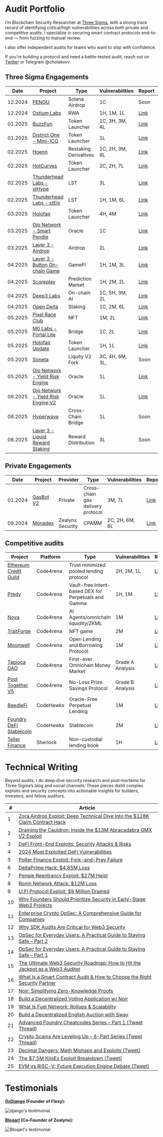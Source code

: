# Audit Portfolio

I’m Blockchain Security Researcher at [Three Sigma](https://threesigma.xyz/), with a strong track record of identifying critical/high vulnerabilities across both private and competitive audits. I specialize in securing smart contract protocols end-to-end — from fuzzing to manual review.

I also offer independent audits for teams who want to ship with confidence.

If you're building a protocol and need a battle-tested audit, reach out on [Twitter](https://x.com/cholakovvv) or Telegram @cholakovv.

## Three Sigma Engagements

Date | Project                             | Type                 | Vulnerabilities | Report                             | Language |
---- | ------------------------------------ | --------------------------------- | -------------------------- | ---------------------------------- | -------- |
12.2024 | [PENGU](https://pudgypenguins.com/) | Solana Airdrop | 1C         | Soon | Rust |
12.2024 | [Ostium Labs](https://www.ostium.io/) | RWA | 1H, 1M, 1L         | [Link](https://cdn.sanity.io/files/qoqld077/staging/5c808fe111c8bcc61fed03f4d0f88e79fe387796.pdf) | Solidity |
01.2025 | [BuzzFun](https://buzz.fun/) | Token Launcher | 1C, 3H, 3M, 4L         | [Link](https://cdn.sanity.io/files/qoqld077/staging/60e05f736db459727fa7b1ebb7322169afac2e42.pdf) | Solidity |
01.2025 | [District One - Mini-ICO](https://districtone.io/) | Token Launcher | 1L         | [Link](https://github.com/threesigmaxyz/publications/blob/main/audits/DistrictOne-2/Mini-ICO.pdf) | Solidity |
02.2025 | [Hoenn](https://www.hoenn.fi/) | Restaking Derivatives | 1C, 2H, 3M, 9L         | [Link](https://cdn.sanity.io/files/qoqld077/staging/1a01c3cde53ae51681e2f875cffa01710e7e20f0.pdf) | Solidity |
02.2025 | [HotCurves](https://www.hotcurves.fun/) | Token Launcher | 2C, 2H, 7L         | [Link](https://cdn.sanity.io/files/qoqld077/staging/4f12e4d502595bcf9fc197149a421e099a392626.pdf) | Solidity |
02.2025 | [Thunderhead Labs - stHype](https://thunderhead.xyz/) | LST | 3L         | [Link](https://github.com/threesigmaxyz/publications/blob/main/audits/thunderhead/stHype.pdf) | Solidity |
02.2025 | [Thunderhead Labs - stElx](https://thunderhead.xyz/) | LST | 1H, 1M, 6L         | [Link](https://github.com/threesigmaxyz/publications/blob/main/audits/thunderhead/stElx.pdf) | Solidity |
03.2025 | [Holofair](https://stage-holofair.com/) | Token Launcher | 4H, 4M         | [Link](https://github.com/threesigmaxyz/publications/blob/main/audits/mirai/Holofair.pdf) | Solidity |
03.2025 | [Ojo Network - Smart Pendle](https://ojo.network/) | Oracle | 1C        | [Link](https://github.com/threesigmaxyz/publications/blob/main/audits/Ojo-Network/OjoSmartPendle.pdf) | Solidity |
03.2025 | [Layer 3 - Airdrop](https://app.layer3.xyz/discover) | Airdrop | 2L          | [Link](https://github.com/threesigmaxyz/publications/blob/main/audits/layer3/Layer3-Airdrop.pdf) | Solidity |
04.2025 | [Layer 3 - Button On-chain Game](https://app.layer3.xyz/discover) | GameFI | 1H, 1M, 3L          | [Link](https://github.com/threesigmaxyz/publications/blob/main/audits/layer3/Layer3-Button.pdf) | Solidity |
04.2025 | [Scoreplay](https://scoreplay.xyz/) | Prediction Market | 1H, 2M, 2L         | [Link](https://github.com/threesigmaxyz/publications/blob/main/audits/scoreplay/SCOREPLAY.pdf) | Solidity |
04.2025 | [Deep3 Labs](https://www.deep3.ai/) | On-chain AI | 1C, 5H, 3M, 2L         | [Link](https://github.com/threesigmaxyz/publications/blob/main/audits/deep3/Deep3.pdf) | Solidity |
04.2025 | [Open Delta](https://www.opendelta.com/) | Staking | 1C, 2M, 6L         | [Link](https://github.com/threesigmaxyz/publications/blob/main/audits/opendelta/IndexTokenStaking.pdf) | Solidity |
05.2025 | [Pixel Race Club](https://pixelraceclub.com/) | NFT | 1M, 2L         | [Link](https://cdn.sanity.io/files/qoqld077/staging/6d79c43066b4941b325d2bfe23976e02d1b30ec8.pdf) | Solidity |
05.2025 | [M0 Labs - Portal Lite](https://www.m0.org/) | Bridge | 1C, 2L         | [Link](https://github.com/threesigmaxyz/publications/blob/main/audits/m0labs-2/M0PortalLite.pdf) | Solidity | 
05.2025 | [Holofair Update](https://stage-holofair.com/) | Token Launcher | 1H, 1L         | [Link](https://github.com/threesigmaxyz/publications/blob/main/audits/mirai/Holofair-Update.pdf) | Solidity |
05.2025 | [Soneta]() | Liquity V2 Fork | 3C, 4H, 6M, 3L,          | Soon | Solidity | 
05.2025 | [Ojo Network - Yield Risk Engine](https://ojo.network/) | Oracle | 1L          | [Link](https://github.com/threesigmaxyz/publications/blob/main/audits/Ojo-Network/YieldRiskEngine.pdf) | Solidity |
06.2025 | [Ojo Network - Yield Risk Engine V2](https://ojo.network/) | Oracle | 1L          | [Link](https://github.com/threesigmaxyz/publications/blob/main/audits/Ojo-Network/YieldRiskEngineV2.pdf) | Solidity |
06.2025 | [Hyperwave]() | Cross-Chain Bridge | 1L          | Soon | Solidity |
06.2025 | [Layer 3 - Liquid Reward Staking](https://app.layer3.xyz/discover) | Reward Distribution | 3L          | Soon | Solidity |

## Private Engagements

Date | Project                             | Provider | Type                 | Vulnerabilities | Report                             | Language |
| ---- | ------------------------------------ | --------- | --------------------------------- | -------------------------- | ---------------------------------- | -------- |
| 01.2024 | [GasBot V2](https://www.gasbot.xyz/) | Private | Cross-chain gas delivery protocol | 3M, 7L         | [Link](./reports/solo/GasBotV2.md) | Solidity |
| 09.2024 | [Monadex](https://docs.monadex.exchange/) | Zealynx Security | CPAMM | 2C, 2H, 6M, 6L         | [Link](https://github.com/ZealynxSecurity/Zealynx/blob/main/Zealynx-portfolio/audit-portfolio/Monadex%20Report.pdf) | Solidity |


## Competitive audits

| Project                                                                                | Platform  | Type                                     | Vulnerabilities | Report                                                                             | Language |
| --------------------------------------------------------------------------------------- | --------- | ---------------------------------------------------- | -------------------------- | ---------------------------------------------------------------------------------- | -------- |
| [Ethereum Credit Guild](https://code4rena.com/audits/2023-12-ethereum-credit-guild#top) | Code4rena | Trust minimized pooled lending protocol              | 2H, 2M, 1L      | [Link](https://code4rena.com/audits/2023-12-ethereum-credit-guild)                 | Solidity |
| [Predy](https://code4rena.com/audits/2024-05-predy#top)                                 | Code4rena | Vault-free Intent-based DEX for Perpetuals and Gamma | 1H, 1M            | [Link](https://code4rena.com/reports/2024-05-predy)                               | Solidity |
| [Noya](https://code4rena.com/audits/2024-04-noya#top)                                   | Code4rena | AI Agents/omnichain liquidity/ZKML                   | 1M                   | [Link](https://code4rena.com/audits/2024-04-noya)                                  | Solidity |
| [TraitForge](https://code4rena.com/audits/2024-07-traitforge)                           | Code4rena | NFT game                                            | 2M                   | [Link](https://code4rena.com/audits/2024-07-traitforge)                            | Solidity |
| [Moonwell](https://code4rena.com/audits/2023-07-moonwell#top)                           | Code4rena | Open Lending and Borrowing Protocol                  | 1M                   | [Link](./reports/contests/Code4rena/RED-LOTUS-REACH/Moonwell.md)                   | Solidity |
| [Tapioca DAO](https://code4rena.com/audits/2023-07-tapioca-dao#top)                     | Code4rena | First-ever Omnichain Money Market                    | Grade A Analysis           | [Link](./reports/contests/Code4rena/RED-LOTUS-REACH/Tapioca.md)                    | Solidity |
| [Pool Together V5](https://code4rena.com/audits/2023-08-pooltogether-v5-part-deux#top)  | Code4rena | No-Loss Prize Savings Protocol                       | Grade B Analysis           | [Link](./reports/contests/Code4rena/PoolTogetherV5.md)                             | Solidity |
| [BeedleFi](https://www.codehawks.com/contests/clkbo1fa20009jr08nyyf9wbx)                | CodeHawks | Oracle-Free Perpetual Lending                        | 1M                   | [Link](./reports/contests/CodeHawks/BeedleFi.md)                                   | Solidity |
| [Foundry DeFi Stablecoin](https://www.codehawks.com/contests/cljx3b9390009liqwuedkn0m0) | CodeHawks | Stablecoin                                           | 2M                   | [Link](./reports/contests/CodeHawks/FoundryDefiStablecoin.md)                      | Solidity |
| [Teller Finance](https://audits.sherlock.xyz/contests/295)                              | Sherlock  | Non-custodial lending book                           | 1H                     | [Link](https://github.com/sherlock-audit/2024-04-teller-finance-judging/issues/49) | Solidity |

# Technical Writing

Beyond audits, I do deep‑dive security research and post‑mortems for Three Sigma’s blog and social channels. These pieces distill complex exploits and security concepts into actionable insights for builders, investors, and fellow auditors.

| # | Article |
|---|---|
| 1 | [Zora Airdrop Exploit: Deep Technical Dive Into the $128K Claim Contract Hack](https://threesigma.xyz/blog/exploit/zora-airdrop-exploit-analysis) |
| 2 | [Draining the Cauldron: Inside the $13M Abracadabra GMX V2 Exploit](https://threesigma.xyz/blog/exploit/abracadabra-gmx-defi-exploit-explained) |
| 3 | [DeFi Front-End Exploits: Security Attacks & Risks](https://threesigma.xyz/blog/exploit/defi-front-end-exploits) |
| 4 | [2024 Most Exploited DeFi Vulnerabilities](https://threesigma.xyz/blog/exploit/2024-defi-exploits-top-vulnerabilities) |
| 5 | [Polter Finance Exploit: Fork-and-Pray Failure](https://threesigma.xyz/blog/exploit/polter-finance-exploit-explained-usd12m-loss) |
| 6 | [DeltaPrime Hack: $4.85M Loss](https://threesigma.xyz/blog/exploit/deltaprime-defi-exploit-avalanche-arbitrum-hack) |
| 7 | [Penpie Reentrancy Exploit: $27M Heist](https://threesigma.xyz/blog/exploit/penpie-reentrancy-exploit-analysis) |
| 8 | [Ronin Network Attack: $12M Loss](https://threesigma.xyz/blog/exploit/ronin-network-12m-exploit-analysis) |
| 9 | [LI.FI Protocol Exploit: $9 Million Drained](https://threesigma.xyz/blog/exploit/lifi-9m-protocol-exploit-analysis) |
| 10 | [Why Founders Should Prioritize Security in Early-Stage Web3 Projects](https://threesigma.xyz/blog/defi/web3-security-for-founders) |
| 11 | [Enterprise Crypto OpSec: A Comprehensive Guide for Companies](https://threesigma.xyz/blog/opsec/enterprise-crypto-opsec-guide-2025) |
| 12 | [Why SDK Audits Are Critical for Web3 Security](https://threesigma.xyz/blog/sdk/web3-sdk-audits-security-guide) |
| 13 | [OpSec for Everyday Users: A Practical Guide to Staying Safe – Part 2](https://threesigma.xyz/blog/opsec/crypto-opsec-guide-part-2-device-privacy-security) |
| 14 | [OpSec for Everyday Users: A Practical Guide to Staying Safe – Part 1](https://threesigma.xyz/blog/opsec/crypto-opsec-guide-part-1-private-key-phishing-security) |
| 15 | [The Ultimate Web3 Security Roadmap: How to Hit the Jackpot as a Web3 Auditor](https://threesigma.xyz/blog/solidity/web3-security-auditor-roadmap-how-to-start-and-succeed) |
| 16 | [What Is a Smart Contract Audit & How to Choose the Right Security Partner](https://threesigma.xyz/blog/solidity/what-is-a-smart-contract-audit-and-how-to-choose-the-right-security-partner) |
| 17 | [Noir: Simplifying Zero-Knowledge Proofs](https://threesigma.xyz/blog/zk/noir-simplifying-zero-knowledge-proofs) |
| 18 | [Build a Decentralized Voting Application w/ Noir](https://threesigma.xyz/blog/zk/build-noir-decentralized-voting-application) |
| 19 | [What Is Fuel Network: Rollups & Scalability](https://threesigma.xyz/blog/ecosystem/fuel-network-ethereum-rollups-blockchain-scalability) |
| 20 | [Build a Decentralized English Auction with Sway](https://threesigma.xyz/blog/ecosystem/build-decentralized-english-auction-sway) |
| 21 | [Advanced Foundry Cheatcodes Series – Part 1 (Tweet Thread)](https://x.com/threesigmaxyz/status/1934901447885238329) |
| 22 | [Crypto Scams Are Leveling Up – 6-Part Series (Tweet Thread)](https://x.com/threesigmaxyz/status/1933139062183035003) |
| 23 | [Decimal Dangers: Math Mishaps and Exploits (Tweet)](https://x.com/threesigmaxyz/status/1929838159019299072) |
| 24 | [The $7.5M KiloEx Exploit Breakdown (Tweet)](https://x.com/threesigmaxyz/status/1919704100490387840) |
| 25 | [EVM vs RISC-V: Future Execution Engine Debate (Tweet)](https://x.com/threesigmaxyz/status/1917910540560617970) |

# Testimonials

**[0xDjango](https://x.com/0xDjangoOnChain) (Founder of Flexy):**

![django's testimonial](/testimonials/Django.png)

**[Bloqarl](https://x.com/TheBlockChainer) (Co-Founder of Zealynx):**

![Bloqarl's testimonial](/testimonials/Screenshot%202024-11-26%20at%2013.52.12.png)



